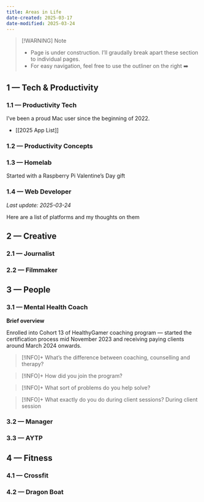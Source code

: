 ```yaml
---
title: Areas in Life
date-created: 2025-03-17
date-modified: 2025-03-24
---
```


 

> [!WARNING] Note
> - Page is under construction. I’ll graudally break apart these section to individual pages.
> - For easy navigation, feel free to use the outliner on the right ➡️

## 1 — Tech & Productivity

### 1.1 — Productivity Tech

I’ve been a proud Mac user since the beginning of 2022.

- [[2025 App List]]


### 1.2 — Productivity Concepts

### 1.3 — Homelab

Started with a Raspberry Pi Valentine’s Day gift

### 1.4 — Web Developer

*Last update: 2025-03-24*

Here are a list of platforms and my thoughts on them

## 2 — Creative

### 2.1 — Journalist

### 2.2 — Filmmaker

## 3 — People

### 3.1 — Mental Health Coach

**Brief overview**

Enrolled into Cohort 13 of HealthyGamer coaching program — started the certification process mid November 2023 and receiving paying clients around March 2024 onwards.

> [!INFO]+ What’s the difference between coaching, counselling and therapy?

> [!INFO]+ How did you join the program?

> [!INFO]+ What sort of problems do you help solve?

> [!INFO]+ What exactly do you do during client sessions?
> During client session

### 3.2 — Manager

### 3.3 — AYTP

## 4 — Fitness

### 4.1 — Crossfit

### 4.2 — Dragon Boat
